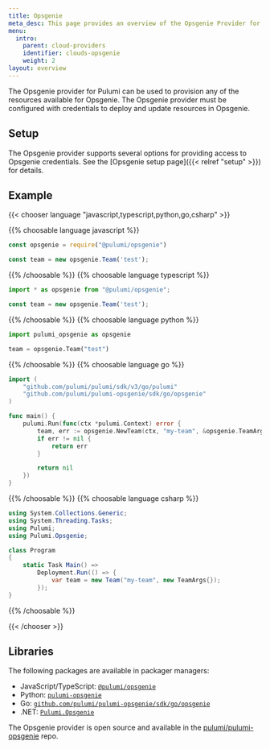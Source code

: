 ```yaml
---
title: Opsgenie
meta_desc: This page provides an overview of the Opsgenie Provider for Pulumi.
menu:
  intro:
    parent: cloud-providers
    identifier: clouds-opsgenie
    weight: 2
layout: overview
---
```


The Opsgenie provider for Pulumi can be used to provision any of the resources available for Opsgenie.
The Opsgenie provider must be configured with credentials to deploy and update resources in Opsgenie.

## Setup

The Opsgenie provider supports several options for providing access to Opsgenie credentials.  See the [Opsgenie setup page]({{< relref "setup" >}}) for details.

## Example

{{< chooser language "javascript,typescript,python,go,csharp" >}}

{{% choosable language javascript %}}

```javascript
const opsgenie = require("@pulumi/opsgenie")

const team = new opsgenie.Team('test');
```

{{% /choosable %}}
{{% choosable language typescript %}}

```typescript
import * as opsgenie from "@pulumi/opsgenie";

const team = new opsgenie.Team('test');
```

{{% /choosable %}}
{{% choosable language python %}}

```python
import pulumi_opsgenie as opsgenie

team = opsgenie.Team("test")
```

{{% /choosable %}}
{{% choosable language go %}}

```go
import (
	"github.com/pulumi/pulumi/sdk/v3/go/pulumi"
	"github.com/pulumi/pulumi-opsgenie/sdk/go/opsgenie"
)

func main() {
	pulumi.Run(func(ctx *pulumi.Context) error {
		team, err := opsgenie.NewTeam(ctx, "my-team", &opsgenie.TeamArgs{})
		if err != nil {
			return err
		}

		return nil
	})
}
```

{{% /choosable %}}
{{% choosable language csharp %}}

```csharp
using System.Collections.Generic;
using System.Threading.Tasks;
using Pulumi;
using Pulumi.Opsgenie;

class Program
{
    static Task Main() =>
        Deployment.Run(() => {
            var team = new Team("my-team", new TeamArgs{});
        });
}
```

{{% /choosable %}}

{{< /chooser >}}

## Libraries

The following packages are available in packager managers:

* JavaScript/TypeScript: [`@pulumi/opsgenie`](https://www.npmjs.com/package/@pulumi/opsgenie)
* Python: [`pulumi-opsgenie`](https://pypi.org/project/pulumi-opsgenie/)
* Go: [`github.com/pulumi/pulumi-opsgenie/sdk/go/opsgenie`](https://github.com/pulumi/pulumi-opsgenie)
* .NET: [`Pulumi.Opsgenie`](https://www.nuget.org/packages/Pulumi.Opsgenie)

The Opsgenie provider is open source and available in the [pulumi/pulumi-opsgenie](https://github.com/pulumi/pulumi-opsgenie) repo.
